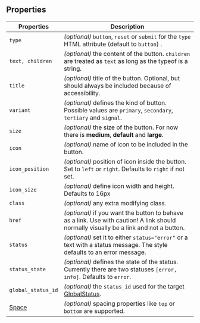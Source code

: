 ## Properties

| Properties                                      | Description                                                                                                                            |
| ----------------------------------------------- | -------------------------------------------------------------------------------------------------------------------------------------- |
| `type`                                          | _(optional)_ `button`, `reset` or `submit` for the `type` HTML attribute (default to `button`) .                                       |
| `text, children`                                | _(optional)_ the content of the button. `children` are treated as `text` as long as the typeof is a string.                            |
| `title`                                         | _(optional)_ title of the button. Optional, but should always be included because of accessibility.                                    |
| `variant`                                       | _(optional)_ defines the kind of button. Possible values are `primary`, `secondary`, `tertiary` and `signal`.                          |
| `size`                                          | _(optional)_ the size of the button. For now there is **medium**, **default** and **large**.                                           |
| `icon`                                          | _(optional)_ name of icon to be included in the button.                                                                                |
| `icon_position`                                 | _(optional)_ position of icon inside the button. Set to `left` or `right`. Defaults to `right` if not set.                             |
| `icon_size`                                     | _(optional)_ define icon width and height. Defaults to 16px                                                                            |
| `class`                                         | _(optional)_ any extra modifying class.                                                                                                |
| `href`                                          | _(optional)_ if you want the button to behave as a link. Use with caution! A link should normally visually be a link and not a button. |
| `status`                                        | _(optional)_ set it to either `status="error"` or a text with a status message. The style defaults to an error message.                |
| `status_state`                                  | _(optional)_ defines the state of the status. Currently there are two statuses `[error, info]`. Defaults to `error`.                   |
| `global_status_id`                              | _(optional)_ the `status_id` used for the target [GlobalStatus](/uilib/components/global-status).                                      |
| [Space](/uilib/components/space#tab-properties) | _(optional)_ spacing properties like `top` or `bottom` are supported.                                                                  |
